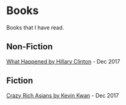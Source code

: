 # Books

Books that I have read.

## Non-Fiction
[What Happened by Hillary Clinton](https://www.amazon.com/What-Happened-Hillary-Rodham-Clinton/dp/1501175564/ref=tmm_hrd_swatch_0?_encoding=UTF8&qid=1514170928&sr=8-1) - Dec 2017

## Fiction
[Crazy Rich Asians by Kevin Kwan]() - Dec 2017